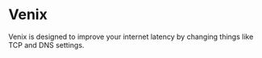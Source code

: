 # Venix
Venix is designed to improve your internet latency by changing things like TCP and DNS settings.
